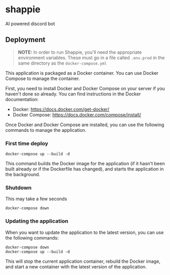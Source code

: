# shappie
AI powered discord bot

## Deployment

> **NOTE:** In order to run Shappie, you'll need the appropriate environment variables.
> These must go in a file called `.env.prod` in the same directory as the `docker-compose.yml`

This application is packaged as a Docker container. You can use Docker Compose to manage the container.

First, you need to install Docker and Docker Compose on your server if you haven't done so already. You can find instructions in the Docker documentation:

- Docker: https://docs.docker.com/get-docker/
- Docker Compose: https://docs.docker.com/compose/install/

Once Docker and Docker Compose are installed, you can use the following commands to manage the application.

### First time deploy
```shell
docker-compose up --build -d
```
This command builds the Docker image for the application (if it hasn't been built already or if the Dockerfile has changed), and starts the application in the background.

### Shutdown
This may take a few seconds
```shell
docker-compose down
```

### Updating the application
When you want to update the application to the latest version, you can use the following commands:

```shell
docker-compose down
docker-compose up --build -d
```

This will stop the current application container, rebuild the Docker image, and start a new container with the latest version of the application.
